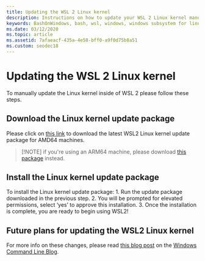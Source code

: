 ```yaml
---
title: Updating the WSL 2 Linux kernel
description: Instructions on how to update your WSL 2 Linux kernel manually
keywords: BashOnWindows, bash, wsl, windows, windows subsystem for linux, windowssubsystem, ubuntu, wsl.conf, wslconfig
ms.date: 03/12/2020
ms.topic: article
ms.assetid: 7afaeacf-435a-4e58-bff0-a9f0d75b8a51
ms.custom: seodec18
---
```


# Updating the WSL 2 Linux kernel

To manually update the Linux kernel inside of WSL 2 please follow these steps. 

## Download the Linux kernel update package

Please click on [this link](https://wslstorestorage.blob.core.windows.net/wslblob/wsl_update_x64.msi) to download the latest WSL2 Linux kernel update package for AMD64 machines.

> [!NOTE] if you're using an ARM64 machine, please download [this package](https://wslstorestorage.blob.core.windows.net/wslblob/wsl_update_arm64.msi) instead.

## Install the Linux kernel update package

To install the Linux kernel update package:
	1. Run the update package downloaded in the previous step.
	2. You will be prompted for elevated permissions, select ‘yes’ to approve this installation.
	3. Once the installation is complete, you are ready to begin using WSL2!

## Future plans for updating the WSL2 Linux kernel

For more info on these changes, please read [this blog post](https://devblogs.microsoft.com/commandline/wsl2-will-be-generally-available-in-windows-10-version-2004) on the [Windows Command Line Blog](https://aka.ms/cliblog).